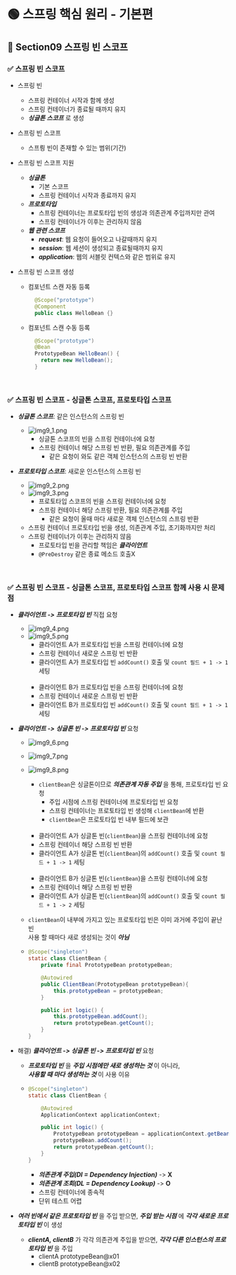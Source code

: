 # 🟢 스프링 핵심 원리 - 기본편

## 📄 Section09 스프링 빈 스코프
### ✅ 스프링 빈 스코프
- 스프링 빈
  - 스프링 컨테이너 시작과 함께 생성
  - 스프링 컨테이너가 종료될 때까지 유지
  - **_싱글톤 스코프_** 로 생성


- 스프링 빈 스코프
  - 스프릥 빈이 존재할 수 있는 범위(기간)


- 스프링 빈 스코프 지원
  - **_싱글톤_**
    - 기본 스코프
    - 스프링 컨테이너 시작과 종료까지 유지
  - **_프로토타입_**
    - 스프링 컨테이너는 프로토타입 빈의 생성과 의존관계 주입까지만 관여
    - 스프링 컨테이너가 이후는 관리하지 않음
  - **_웹 관련 스코프_**
    - **_request_**: 웹 요청이 들어오고 나갈때까지 유지
    - **_session_**: 웹 세션이 생성되고 종료될때까지 유지
    - **_application_**: 웹의 서블릿 컨텍스와 같은 범위로 유지


- 스프링 빈 스코프 생성
  - 컴포넌트 스캔 자동 등록
    ```java
      @Scope("prototype")
      @Component
      public class HelloBean {}
    ```

  - 컴포넌트 스캔 수동 등록
    ```java
      @Scope("prototype")
      @Bean
      PrototypeBean HelloBean() {
        return new HelloBean();
      }
    ```

<br/>

### ✅ 스프링 빈 스코프 - 싱글톤 스코프, 프로토타입 스코프
- **_싱글톤 스코프_**: 같은 인스턴스의 스프링 빈
  - ![img9_1.png](file/img9_1.png)
    - 싱글톤 스코프의 빈을 스프링 컨테이너에 요청
    - 스프링 컨테이너 해당 스프링 빈 반환, 필요 의존관계를 주입
      - 같은 요청이 와도 같은 객체 인스턴스의 스프링 빈 반환
      

- **_프로토타입 스코프_**: 새로운 인스턴스의 스프링 빈
  - ![img9_2.png](file/img9_2.png)
  - ![img9_3.png](file/img9_3.png)
    - 프로토타입 스코프의 빈을 스프링 컨테이너에 요청
    - 스프링 컨테이너 해당 스프링 반환, 필요 의존관계를 주입
      - 같은 요청이 올때 마다 새로운 객체 인스턴스의 스프링 반환
  - 스프링 컨테이너 프로토타입 빈을 생성, 의존관계 주입, 초기화까지만 처리
  - 스프링 컨테이너가 이후는 관리하지 않음
    - 프로토타입 빈을 관리할 책임은 **_클라이언트_**
    - `@PreDestroy` 같은 종료 메소드 호출X

<br/>

### ✅ 스프링 빈 스코프 - 싱글톤 스코프, 프로토타입 스코프 함께 사용 시 문제점
- **_클라이언트 -> 프로토타입 빈_** 직접 요청
  - ![img9_4.png](file/img9_4.png)
  - ![img9_5.png](file/img9_5.png)
    - 클라이언트 A가 프로토타입 빈을 스프링 컨테이너에 요청
    - 스프링 컨테이너 새로운 스프링 빈 반환
    - 클라이언트 A가 프로토타입 빈 `addCount()` 호출 및 `count 필드 + 1 -> 1` 세팅
      <br><br>
    - 클라이언트 B가 프로토타입 빈을 스프링 컨테이너에 요청
    - 스프링 컨테이너 새로운 스프링 빈 반환
    - 클라이언트 B가 프로토타입 빈 `addCount()` 호출 및 `count 필드 + 1 -> 1` 세팅


- **_클라이언트 -> 싱글톤 빈 -> 프로토타입 빈_** 요청
  - ![img9_6.png](file/img9_6.png)
  - ![img9_7.png](file/img9_7.png)
  - ![img9_8.png](file/img9_8.png)
    - `clientBean`은 싱글톤이므로 **_의존관계 자동 주입_** 을 통해, 프로토타입 빈 요청
      - 주입 시점에 스프링 컨테이너에 프로토타입 빈 요청
      - 스프링 컨테이너는 프로토타입 빈 생성해 `clientBean`에 반환
      - `clientBean`은 프로토타입 빈 내부 필드에 보관
      <br><br>
    - 클라이언트 A가 싱글톤 빈(`clientBean`)을 스프링 컨테이너에 요청
    - 스프링 컨테이너 해당 스프링 빈 반환
    - 클라이언트 A가 싱글톤 빈(`clientBean`)의 `addCount()` 호출 및 `count 필드 + 1 -> 1` 세팅
      <br><br>
    - 클라이언트 B가 싱글톤 빈(`clientBean`)을 스프링 컨테이너에 요청
    - 스프링 컨테이너 해당 스프링 빈 반환
    - 클라이언트 A가 싱글톤 빈(`clientBean`)의 `addCount()` 호출 및 `count 필드 + 1 -> 2` 세팅

  - `clientBean`이 내부에 가지고 있는 프로토타입 빈은 이미 과거에 주입이 끝난 빈<br>
    사용 할 때마다 새로 생성되는 것이 **_아님_**
  - ```java
    @Scope("singleton")
    static class ClientBean {
        private final PrototypeBean prototypeBean;

        @Autowired
        public ClientBean(PrototypeBean prototypeBean){
            this.prototypeBean = prototypeBean;
        }

        public int logic() {
            this.prototypeBean.addCount();
            return prototypeBean.getCount();
        }
    }
    ```


- 해결) **_클라이언트 -> 싱글톤 빈 -> 프로토타입 빈_** 요청
  - **_프로토타입 빈_** 을 **_주입 시점에만 새로 생성하는 것_** 이 아니라, <br>
    **_사용할 때 마다 생성하는 것_** 이 사용 이유
  - ```java
    @Scope("singleton")
    static class ClientBean {

        @Autowired
        ApplicationContext applicationContext;

        public int logic() {
            PrototypeBean prototypeBean = applicationContext.getBean(PrototypeBean.class);
            prototypeBean.addCount();
            return prototypeBean.getCount();
        }
    }
    ```
    - **_의존관계 주입(DI = Dependency Injection)_** -> **X**
    - **_의존관계 조회(DL = Dependency Lookup)_** -> **O**
    - 스프링 컨테이너에 종속적
    - 단위 테스트 어렵
    

- **_여러 빈에서 같은 프로토타입 빈_** 을 주입 받으면, **_주입 받는 시점_** 에 **_각각 새로운 프로토타입 빈_** 이 생성
  - **_clientA, clientB_** 가 각각 의존관계 주입을 받으면, **_각각 다른 인스턴스의 프로토타입
    빈_** 을 주입
    - clientA prototypeBean@x01
    - clientB prototypeBean@x02
